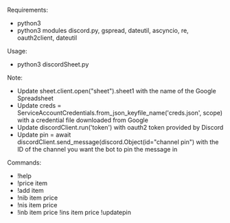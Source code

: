 Requirements:
- python3
- python3 modules discord.py, gspread, dateutil, ascyncio, re, oauth2client, dateutil

Usage:
- python3 discordSheet.py

Note:
- Update sheet.client.open("sheet").sheet1 with the name of the Google Spreadsheet
- Update creds = ServiceAccountCredentials.from_json_keyfile_name('creds.json', scope) with a credential file downloaded from Google
- Update discordClient.run('token') with oauth2 token provided by Discord
- Update  pin = await discordClient.send_message(discord.Object(id="channel pin") with the ID of the channel you want the bot to pin the message in

Commands:
- !help
- !price item
- !add item
- !nib item price
- !nis item price
- !inb item price
!ins item price
!updatepin

